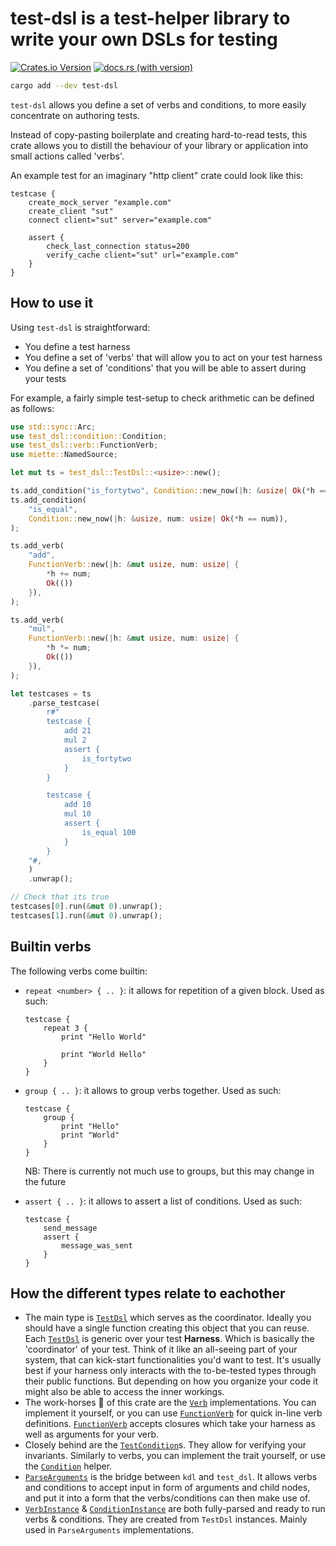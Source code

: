 # test-dsl is a test-helper library to write your own DSLs for testing

[![Crates.io Version](https://img.shields.io/crates/v/test-dsl)](https://crates.io/crates/test-dsl)
[![docs.rs (with version)](https://img.shields.io/docsrs/test-dsl/latest)](https://docs.rs/test-dsl)

```sh
cargo add --dev test-dsl
```

`test-dsl` allows you define a set of verbs and conditions, to more easily
concentrate on authoring tests.

Instead of copy-pasting boilerplate and creating hard-to-read tests, this crate
allows you to distill the behaviour of your library or application into small
actions called 'verbs'.

An example test for an imaginary "http client" crate could look like this:

```kdl
testcase {
    create_mock_server "example.com"
    create_client "sut"
    connect client="sut" server="example.com"

    assert {
        check_last_connection status=200
        verify_cache client="sut" url="example.com"
    }
}
```

## How to use it

Using `test-dsl` is straightforward:

- You define a test harness
- You define a set of 'verbs' that will allow you to act on your test harness
- You define a set of 'conditions' that you will be able to assert during your tests

For example, a fairly simple test-setup to check arithmetic can be defined as follows:

```rust
use std::sync::Arc;
use test_dsl::condition::Condition;
use test_dsl::verb::FunctionVerb;
use miette::NamedSource;

let mut ts = test_dsl::TestDsl::<usize>::new();

ts.add_condition("is_fortytwo", Condition::new_now(|h: &usize| Ok(*h == 42)));
ts.add_condition(
    "is_equal",
    Condition::new_now(|h: &usize, num: usize| Ok(*h == num)),
);

ts.add_verb(
    "add",
    FunctionVerb::new(|h: &mut usize, num: usize| {
        *h += num;
        Ok(())
    }),
);

ts.add_verb(
    "mul",
    FunctionVerb::new(|h: &mut usize, num: usize| {
        *h *= num;
        Ok(())
    }),
);

let testcases = ts
    .parse_testcase(
        r#"
        testcase {
            add 21
            mul 2
            assert {
                is_fortytwo
            }
        }

        testcase {
            add 10
            mul 10
            assert {
                is_equal 100
            }
        }
    "#,
    )
    .unwrap();

// Check that its true
testcases[0].run(&mut 0).unwrap();
testcases[1].run(&mut 0).unwrap();
```

## Builtin verbs

The following verbs come builtin:

- `repeat <number> { .. }`: it allows for repetition of a given block. Used as such:
    ```kdl
    testcase {
        repeat 3 {
            print "Hello World"

            print "World Hello"
        }
    }
    ```

- `group { .. }`: it allows to group verbs together. Used as such:
    ```kdl
    testcase {
        group {
            print "Hello"
            print "World"
        }
    }
    ```
    NB: There is currently not much use to groups, but this may change in the future

- `assert { .. }`: it allows to assert a list of conditions. Used as such:
    ```kdl
    testcase {
        send_message
        assert {
            message_was_sent
        }
    }
    ```
## How the different types relate to eachother

- The main type is [`TestDsl`](crate::TestDsl) which serves as the coordinator.
  Ideally you should have a single function creating this object that you can
  reuse.
  Each [`TestDsl`](crate::TestDsl) is generic over your test **Harness**. Which
  is basically the 'coordinator' of your test. Think of it like an all-seeing
  part of your system, that can kick-start functionalities you'd want to test.
  It's usually best if your harness only interacts with the to-be-tested types
  through their public functions. But depending on how you organize your code
  it might also be able to access the inner workings.
- The work-horses 🐴 of this crate are the [`Verb`](crate::verb::Verb)
  implementations. You can implement it yourself, or you can use
  [`FunctionVerb`](crate::verb::FunctionVerb) for quick in-line verb
  definitions. [`FunctionVerb`](crate::verb::FunctionVerb) accepts closures
  which take your harness as well as arguments for your verb.
- Closely behind are the [`TestCondition`](crate::condition::TestCondition)s.
  They allow for verifying your invariants. Similarly to verbs, you can
  implement the trait yourself, or use the
  [`Condition`](crate::condition::Condition) helper.
- [`ParseArguments`](crate::argument::ParseArguments) is the bridge between
  `kdl` and `test_dsl`. It allows verbs and conditions to accept input in form
  of arguments and child nodes, and put it into a form that the
  verbs/conditions can then make use of.
- [`VerbInstance`](crate::VerbInstance) &
  [`ConditionInstance`](crate::ConditionInstance) are both fully-parsed and
  ready to run verbs & conditions. They are created from `TestDsl` instances.
  Mainly used in `ParseArguments` implementations.
